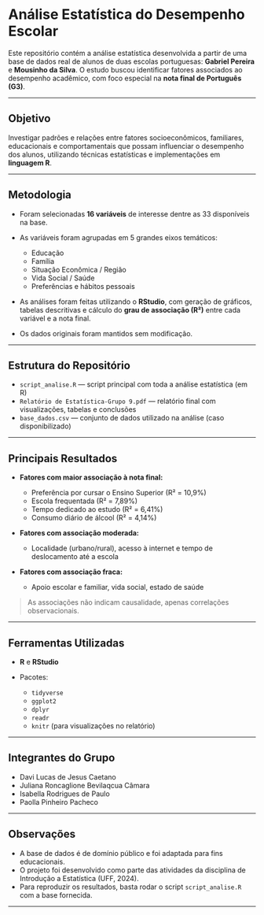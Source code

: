 # Análise Estatística do Desempenho Escolar 

Este repositório contém a análise estatística desenvolvida a partir de uma base de dados real de alunos de duas escolas portuguesas: **Gabriel Pereira** e **Mousinho da Silva**. O estudo buscou identificar fatores associados ao desempenho acadêmico, com foco especial na **nota final de Português (G3)**.

---

##  Objetivo

Investigar padrões e relações entre fatores socioeconômicos, familiares, educacionais e comportamentais que possam influenciar o desempenho dos alunos, utilizando técnicas estatísticas e implementações em **linguagem R**.

---

##  Metodologia

* Foram selecionadas **16 variáveis** de interesse dentre as 33 disponíveis na base.
* As variáveis foram agrupadas em 5 grandes eixos temáticos:

  * Educação
  * Família
  * Situação Econômica / Região
  * Vida Social / Saúde
  * Preferências e hábitos pessoais
* As análises foram feitas utilizando o **RStudio**, com geração de gráficos, tabelas descritivas e cálculo do **grau de associação (R²)** entre cada variável e a nota final.
* Os dados originais foram mantidos sem modificação.

---

##  Estrutura do Repositório

* `script_analise.R` — script principal com toda a análise estatística (em R)
* `Relatório de Estatística-Grupo 9.pdf` — relatório final com visualizações, tabelas e conclusões
* `base_dados.csv` — conjunto de dados utilizado na análise (caso disponibilizado)

---

##  Principais Resultados

* **Fatores com maior associação à nota final:**

  * Preferência por cursar o Ensino Superior (R² = 10,9%)
  * Escola frequentada (R² = 7,89%)
  * Tempo dedicado ao estudo (R² = 6,41%)
  * Consumo diário de álcool (R² = 4,14%)
* **Fatores com associação moderada:**

  * Localidade (urbano/rural), acesso à internet e tempo de deslocamento até a escola
* **Fatores com associação fraca:**

  * Apoio escolar e familiar, vida social, estado de saúde

>  As associações não indicam causalidade, apenas correlações observacionais.

---

##  Ferramentas Utilizadas

* **R** e **RStudio**
* Pacotes:

  * `tidyverse`
  * `ggplot2`
  * `dplyr`
  * `readr`
  * `knitr` (para visualizações no relatório)

---

##  Integrantes do Grupo

* Davi Lucas de Jesus Caetano
* Juliana Roncaglione Bevilaqcua Câmara
* Isabella Rodrigues de Paulo
* Paolla Pinheiro Pacheco

---

## Observações

* A base de dados é de domínio público e foi adaptada para fins educacionais.
* O projeto foi desenvolvido como parte das atividades da disciplina de  Introdução a Estatística (UFF, 2024).
* Para reproduzir os resultados, basta rodar o script `script_analise.R` com a base fornecida.

---
